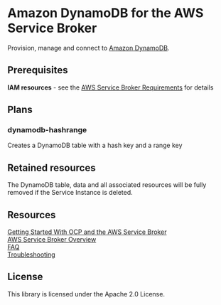 # Amazon DynamoDB for the AWS Service Broker
Provision, manage and connect to [Amazon DynamoDB](https://aws.amazon.com/dynamodb/).

## Prerequisites

**IAM resources** - see the [AWS Service Broker Requirements](https://github.com/awslabs/aws-servicebroker-documentation/blob/master/Overview.md#requirements) for details

## Plans

### dynamodb-hashrange
Creates a DynamoDB table with a hash key and a range key

## Retained resources

The DynamoDB table, data and all associated resources will be fully removed if the Service Instance is deleted.

## Resources

[Getting Started With OCP and the AWS Service Broker](https://github.com/awslabs/aws-servicebroker-documentation/blob/master/getting-started.md)  
[AWS Service Broker Overview](https://github.com/awslabs/aws-servicebroker-documentation/blob/master/Overview.md)  
[FAQ](https://github.com/awslabs/aws-servicebroker-documentation/blob/master/FAQ.md)  
[Troubleshooting](https://github.com/awslabs/aws-servicebroker-documentation/blob/master/Troubleshooting.md)  

## License

This library is licensed under the Apache 2.0 License.
